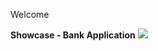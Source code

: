 Welcome

**Showcase - Bank Application** 
![](https://github.com/Vianesse/Showcase-BankApp/blob/main/Showcase%20Bank%20Application%20video.gif)
